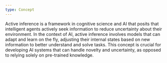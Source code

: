 ```yaml
---
type: Concept
---
```


Active inference is a framework in cognitive science and AI that posits that intelligent agents actively seek information to reduce uncertainty about their environment. In the context of AI, active inference involves models that can adapt and learn on the fly, adjusting their internal states based on new information to better understand and solve tasks. This concept is crucial for developing AI systems that can handle novelty and uncertainty, as opposed to relying solely on pre-trained knowledge.